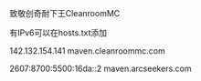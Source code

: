 致敬创奇耐下王CleanroomMC

有IPv6可以在hosts.txt添加

142.132.154.141 maven.cleanroommc.com

2607:8700:5500:16da::2 maven.arcseekers.com
